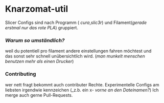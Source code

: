 # Knarzomat-util

Slicer Configs sind nach Programm ( _cura_,_slic3r_) und Filament(_gerade erstmal nur das rote PLA_) gruppiert.

### _Warum so umständlich?_
weil du potentiell pro filament andere einstellungen fahren möchtest und das sonst sehr schnell unübersichtlich wird. (_man munkelt menschen benutzen mehr als einen Drucker_)
### Contributing
wer nett fragt bekommt auch contributer Rechte. Experimentelle Configs am liebsten irgendwie kennzeichen (_z.b. ein x- _vorne an den Dateinamen?_) Ich merge auch gerne Pull-Requests.

